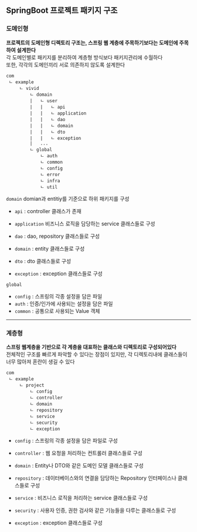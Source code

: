 ## SpringBoot 프로젝트 패키지 구조

### 도메인형

**프로젝트의 도메인형 디렉토리 구조는, 스프링 웹 계층에 주목하기보다는 도메인에 주목하여 설계한다**  
각 도메인별로 패키지를 분리하여 계층형 방식보다 패키지관리에 수월하다  
또한, 각각의 도메인끼리 서로 의존하지 않도록 설계한다

```
com
 ㄴ example
     ㄴ vivid
         ㄴ domain
         |   ㄴ user
         |   |   ㄴ api
         |   |   ㄴ application
         |   |   ㄴ dao
         |   |   ㄴ domain
         |   |   ㄴ dto
         |   |   ㄴ exception
         |   ...
         ㄴ global
             ㄴ auth
             ㄴ common
             ㄴ config
             ㄴ error
             ㄴ infra
             ㄴ util
```

`domain`
domian과 entitiy를 기준으로 하위 패키지를 구성

- `api` : controller 클래스가 존재

- `application` 비즈니스 로직을 담당하는 service 클래스들로 구성

- `dao` : dao, repository 클래스들로 구성

- `domain` : entity 클래스들로 구성

- `dto` : dto 클래스들로 구성

- `exception` : exception 클래스들로 구성

`global`

- `config` : 스프링의 각종 설정을 담은 파일
- `auth` : 인증/인가에 사용되는 설정을 담은 파일
- `common` : 공통으로 사용되는 Value 객체

---

### 계층형

**스프링 웹계층을 기반으로 각 계층을 대표하는 클래스와 디렉토리로 구성되어있다**  
전체적인 구조를 빠르게 파악할 수 있다는 장점이 있지만, 각 디렉토리내에 클래스들이 너무 많아져 혼란이 생길 수 있다

```
com
 ㄴ example
     ㄴ project
         ㄴ config
         ㄴ controller
         ㄴ domain
         ㄴ repository
         ㄴ service
         ㄴ security
         ㄴ exception
```

- `config` : 스프링의 각종 설정을 담은 파일로 구성

- `controller` : 웹 요청을 처리하는 컨트롤러 클래스들로 구성

- `domain` : Entity나 DTO와 같은 도메인 모델 클래스들로 구성

- `repository` : 데이터베이스와의 연결을 담당하는 Repository 인터페이스나 클래스들로 구성

- `service` : 비즈니스 로직을 처리하는 service 클래스들로 구성

- `security` : 사용자 인증, 권한 검사와 같은 기능들을 다루는 클래스들로 구성

- `exception` : exception 클래스들로 구성

